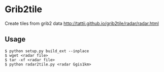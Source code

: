# Grib2tile
Create tiles from grib2 data
http://tattii.github.io/grib2tile/radar/radar.html

## Usage
```
$ python setup.py build_ext --inplace
$ wget <radar file>
$ tar -xf <radar file>
$ python radar2tile.py <radar Ggis1km>
```

